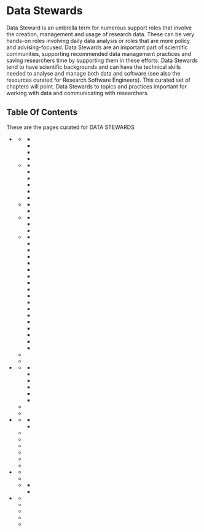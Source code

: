 



# Data Stewards


Data Steward is an umbrella term for numerous support roles that involve the creation, management and usage of research data. These can be very hands-on roles involving daily data analysis or roles that are more policy and advising-focused. Data Stewards are an important part of scientific communities, supporting recommended data management practices and saving researchers time by supporting them in these efforts. Data Stewards tend to have scientific backgrounds and can have the technical skills needed to analyse and manage both data and software (see also the resources curated for Research Software Engineers). This curated set of chapters will point. Data Stewards to topics and practices important for working with data and communicating with researchers.
<h2>Table Of Contents</h2>

These are the pages curated for DATA STEWARDS
- [](../reproducible-research/reproducible-research.md)
    - [](../reproducible-research/overview.md)
        - [](../reproducible-research/overview/overview-definitions.md)
        - [](../reproducible-research/overview/overview-benefit.md)
        - [](../reproducible-research/overview/overview-barriers.md)
        - [](../reproducible-research/overview/overview-resources.md)
    - [](../reproducible-research/open.md)
        - [](../reproducible-research/open/open-data.md)
        - [](../reproducible-research/open/open-source.md)
        - [](../reproducible-research/open/open-hardware.md)
        - [](../reproducible-research/open/open-access.md)
        - [](../reproducible-research/open/open-notebooks.md)
        - [](../reproducible-research/open/open-scholarship.md)
    - [](../reproducible-research/vcs.md)
        - [](../reproducible-research/vcs/vcs-workflow.md)
        - [](../reproducible-research/vcs/vcs-data.md)
    - [](../reproducible-research/licensing.md)
        - [](../reproducible-research/licensing/licensing-compatibility.md)
        - [](../reproducible-research/licensing/licensing-ethical-source.md)
        - [](../reproducible-research/licensing/licensing-data.md)
    - [](../reproducible-research/rdm.md)
        - [](../reproducible-research/rdm/rdm-data.md)
        - [](../reproducible-research/rdm/rdm-find.md)
        - [](../reproducible-research/rdm/rdm-dmp.md)
        - [](../reproducible-research/rdm/rdm-fair.md)
        - [](../reproducible-research/rdm/rdm-personal.md)
        - [](../reproducible-research/rdm/rdm-storage.md)
        - [](../reproducible-research/rdm/rdm-spreadsheets.md)
        - [](../reproducible-research/rdm/rdm-metadata.md)
        - [](../reproducible-research/rdm/rdm-methods.md)
        - [](../reproducible-research/rdm/rdm-elns.md)
        - [](../reproducible-research/rdm/rdm-data-curation.md)
        - [](../reproducible-research/rdm/rdm-visualisation.md)
        - [](../reproducible-research/rdm/rdm-repository.md)
        - [](../reproducible-research/rdm/rdm-sharing.md)
        - [](../reproducible-research/rdm/rdm-article.md)
        - [](../reproducible-research/rdm/rdm-checklist.md)
        - [](../reproducible-research/rdm/rdm-stories.md)
        - [](../reproducible-research/rdm/rdm-resources.md)
    - [](../reproducible-research/renv.md)
    - [](../reproducible-research/compendia.md)
- [](../project-design/project-design.md)
    - [](../project-design/pd-overview.md)
        - [](../project-design/pd-design-overview/project-repo.md)
        - [](../project-design/info-management/filenaming.md)
        - [](../project-design/data-security/sdp.md)
        - [](../project-design/data-security/sdpm.md)
        - [](../project-design/data-security/sdpw.md)
        - [](../project-design/data-security/data-governance.md)
    - [](../project-design/missing-data.md)
    - [](../project-design/risks-of-bias.md)
- [](../communication/communication.md)
    - [](../communication/comms-overview.md)
        - [](../communication/comms-overview/comms-overview-principles.md)
        - [](../communication/comms-overview/comms-overview-accessibly.md)
    - [](../communication/open.md)
    - [](../communication/blogs.md)
    - [](../communication/presentations.md)
    - [](../communication/research-objects.md)
    - [](../communication/citable.md)
    - [](../communication/dif-articles.md)
- [](../collaboration/collaboration.md)
    - [](../collaboration/stakeholder-engagement.md)
    - [](../collaboration/leadership.md)
    - [](../collaboration/research-infrastructure-roles.md)
        - [](../collaboration/research-infrastructure-roles/data-steward.md)
        - [](../collaboration/research-infrastructure-roles/data-steward-personal-story.md)
- [](../ethical-research/ethical-research.md)
    - [](../ethical-research/ethics-intro.md)
    - [](../ethical-research/ethics-committees.md)
    - [](../ethical-research/cultural-change.md)
    - [](../ethical-research/data-hazards.md)
    - [](../community-handbook/accessibility.md)
